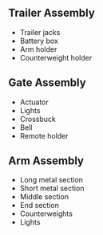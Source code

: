 ## Trailer Assembly

- Trailer jacks
- Battery box
- Arm holder
- Counterweight holder

## Gate Assembly

- Actuator
- Lights
- Crossbuck
- Bell
- Remote holder

## Arm Assembly

- Long metal section
- Short metal section
- Middle section
- End section
- Counterweights
- Lights
